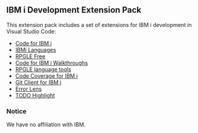 ## IBM i Development Extension Pack

This extension pack includes a set of extensions for IBM i development in Visual Studio Code:

* [Code for IBM i](https://marketplace.visualstudio.com/items?itemName=HalcyonTechLtd.code-for-ibmi)
* [IBMi Languages](https://marketplace.visualstudio.com/items?itemName=barrettotte.ibmi-languages)
* [RPGLE Free](https://marketplace.visualstudio.com/items?itemName=BrianJGarland.vscode-rpgfree)
* [Code for IBM i Walkthroughs](https://marketplace.visualstudio.com/items?itemName=HalcyonTechLtd.vscode-ibmi-walkthroughs)
* [RPGLE language tools](https://marketplace.visualstudio.com/items?itemName=HalcyonTechLtd.vscode-rpgle)
* [Code Coverage for IBM i](https://marketplace.visualstudio.com/items?itemName=HalcyonTechLtd.code-coverage-ibmi)
* [Git Client for IBM i](https://marketplace.visualstudio.com/items?itemName=HalcyonTechLtd.git-client-ibmi)
* [Error Lens](https://marketplace.visualstudio.com/items?itemName=usernamehw.errorlens)
* [TODO Highlight](https://marketplace.visualstudio.com/items?itemName=wayou.vscode-todo-highlight)

### Notice

We have no affiliation with IBM.
